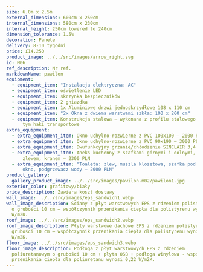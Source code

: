 ```yaml
---
size: 6.0m x 2.5m
external_dimensions: 600cm x 250cm
internal_dimensions: 580cm x 230cm
internal_height: 250cm lowered to 240cm
dimension_tolerance: 1.5%
decoration: Panele
delivery: 8-10 tygodni
price: £14.250
product_image: ../../src/images/arrow_right.svg
id: M06
ref_description: Nr ref.
markdownName: pawilon
equipment:
  - equipment_item: "Instalacja elektryczna: AC"
  - equipment_item: oświetlenie LED
  - equipment_item: skrzynka bezpieczników
  - equipment_item: 2 gniazdka
  - equipment_item: 1x Aluminiowe drzwi jednoskrzydłowe 108 x 110 cm
  - equipment_item: "2x Okna z dwiema warstwami szkła: 100 x 200 cm"
  - equipment_item: Konstrukcja stalowa – wykonana z profilu stalowego 50x50x4 mm, w
      tym haki transportowe
extra_equipment:
  - extra_equipment_item: Okno uchylno-rozwierne z PVC 100x100 – 2000 PLN
  - extra_equipment_item: Okno uchylno-rozwierne z PVC 90x190 – 3000 PLN
  - extra_equipment_item: Dwufunkcyjny grzanie/chłodzenie SINCLAIR 3,4 kW – 4840 PLN
  - extra_equipment_item: Aneks kuchenny z szafkami górnymi i dolnymi, blatem,
      zlewem, kranem – 2300 PLN
  - extra_equipment_item: "Toaleta: zlew, muszla klozetowa, szafka pod zlewem, małe
      okno, podgrzewacz wody – 2000 PLN"
product_gallery:
  gallery_product_image: ../../src/images/pawilon-m02/pawilon1.jpg
exterior_color: grafitowy/biały
price_description: Zawiera koszt dostawy
wall_image: ../../src/images/eps_sandwich1.webp
wall_image_description: Ściany z płyt warstwowych EPS z rdzeniem polistyrenowym
  o grubości 10 cm – współczynnik przenikania ciepła dla polistyrenu wynosi 0,38
  W/m2K.
roof_image: ../../src/images/eps_sandwich2.webp
roof_image_description: Płyty warstwowe dachowe EPS z rdzeniem polistyrenowym o
  grubości 10 cm – współczynnik przenikania ciepła dla polistyrenu wynosi 0,38
  W/m2K.
floor_image: ../../src/images/eps_sandwich3.webp
floor_image_description: Podłoga z płyt warstwowych EPS z rdzeniem
  poliuretanowym o grubości 10 cm + płyta OSB + podłoga winylowa - współczynnik
  przenikania ciepła dla poliuretanu wynosi 0,22 W/m2K.
---
```

